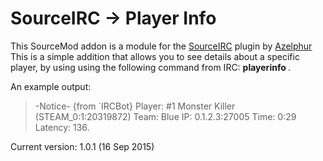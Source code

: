 # SourceIRC -> Player Info

This SourceMod addon is a module for the [SourceIRC](https://github.com/Azelphur/SourceIRC) plugin by [Azelphur](https://github.com/Azelphur)
This is a simple addition that allows you to see details about a specific player, by using using the following command from IRC: **playerinfo <target>**.

An example output:
> -Notice- {from `IRCBot} Player: #1 Monster Killer (STEAM_0:1:20319872) Team: Blue IP: 0.1.2.3:27005 Time: 0:29 Latency: 136. 

Current version: 1.0.1 (16 Sep 2015)